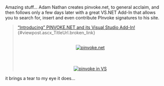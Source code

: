 Amazing stuff&#8230; Adam Nathan creates pinvoke.net, to general acclaim, and then follows only a few days later with a great VS.NET Add-In that allows you to search for, insert and even contribute PInvoke signatures to his site.

> [&#8220;Introducing&#8221; PINVOKE.NET and its Visual Studio Add-In!](http://weblogs.asp.net/adam_nathan/archive/2004/05/06/127403.aspx){#viewpost.ascx_TitleUrl.broken_link} 
> 
> <p align="center">
>   <a href="http://www.pinvoke.net/"><br /> <img alt="pinvoke.net" hspace="0" src="http://www.pinvoke.net/images/logo.png" align="baseline" border="0" /><br /> </a><br /> <br /> <a href="http://www.gotdotnet.com/Community/UserSamples/Details.aspx?SampleGuid=75122f62-5459-4364-b9ba-7b5e6a4754fe" class="broken_link"><br /> <img alt="pinvoke in VS" hspace="0" src="http://www.pinvoke.net/images/addinlogo.gif" align="baseline" border="0" /><br /> </a>
> </p>

it brings a tear to my eye it does&#8230;